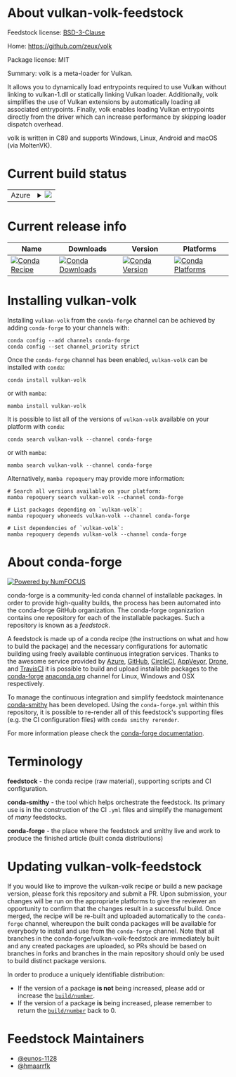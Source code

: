 About vulkan-volk-feedstock
===========================

Feedstock license: [BSD-3-Clause](https://github.com/conda-forge/vulkan-volk-feedstock/blob/main/LICENSE.txt)

Home: https://github.com/zeux/volk

Package license: MIT

Summary: volk is a meta-loader for Vulkan.


It allows you to dynamically load entrypoints required to use Vulkan
without linking to vulkan-1.dll or statically linking Vulkan loader.
Additionally, volk simplifies the use of Vulkan extensions by automatically
loading all associated entrypoints. Finally, volk enables loading Vulkan
entrypoints directly from the driver which can increase performance by
skipping loader dispatch overhead.

volk is written in C89 and supports Windows, Linux, Android and macOS (via
MoltenVK).


Current build status
====================


<table>
    
  <tr>
    <td>Azure</td>
    <td>
      <details>
        <summary>
          <a href="https://dev.azure.com/conda-forge/feedstock-builds/_build/latest?definitionId=23346&branchName=main">
            <img src="https://dev.azure.com/conda-forge/feedstock-builds/_apis/build/status/vulkan-volk-feedstock?branchName=main">
          </a>
        </summary>
        <table>
          <thead><tr><th>Variant</th><th>Status</th></tr></thead>
          <tbody><tr>
              <td>linux_64</td>
              <td>
                <a href="https://dev.azure.com/conda-forge/feedstock-builds/_build/latest?definitionId=23346&branchName=main">
                  <img src="https://dev.azure.com/conda-forge/feedstock-builds/_apis/build/status/vulkan-volk-feedstock?branchName=main&jobName=linux&configuration=linux%20linux_64_" alt="variant">
                </a>
              </td>
            </tr><tr>
              <td>linux_aarch64</td>
              <td>
                <a href="https://dev.azure.com/conda-forge/feedstock-builds/_build/latest?definitionId=23346&branchName=main">
                  <img src="https://dev.azure.com/conda-forge/feedstock-builds/_apis/build/status/vulkan-volk-feedstock?branchName=main&jobName=linux&configuration=linux%20linux_aarch64_" alt="variant">
                </a>
              </td>
            </tr><tr>
              <td>linux_ppc64le</td>
              <td>
                <a href="https://dev.azure.com/conda-forge/feedstock-builds/_build/latest?definitionId=23346&branchName=main">
                  <img src="https://dev.azure.com/conda-forge/feedstock-builds/_apis/build/status/vulkan-volk-feedstock?branchName=main&jobName=linux&configuration=linux%20linux_ppc64le_" alt="variant">
                </a>
              </td>
            </tr><tr>
              <td>osx_64</td>
              <td>
                <a href="https://dev.azure.com/conda-forge/feedstock-builds/_build/latest?definitionId=23346&branchName=main">
                  <img src="https://dev.azure.com/conda-forge/feedstock-builds/_apis/build/status/vulkan-volk-feedstock?branchName=main&jobName=osx&configuration=osx%20osx_64_" alt="variant">
                </a>
              </td>
            </tr><tr>
              <td>win_64</td>
              <td>
                <a href="https://dev.azure.com/conda-forge/feedstock-builds/_build/latest?definitionId=23346&branchName=main">
                  <img src="https://dev.azure.com/conda-forge/feedstock-builds/_apis/build/status/vulkan-volk-feedstock?branchName=main&jobName=win&configuration=win%20win_64_" alt="variant">
                </a>
              </td>
            </tr>
          </tbody>
        </table>
      </details>
    </td>
  </tr>
</table>

Current release info
====================

| Name | Downloads | Version | Platforms |
| --- | --- | --- | --- |
| [![Conda Recipe](https://img.shields.io/badge/recipe-vulkan--volk-green.svg)](https://anaconda.org/conda-forge/vulkan-volk) | [![Conda Downloads](https://img.shields.io/conda/dn/conda-forge/vulkan-volk.svg)](https://anaconda.org/conda-forge/vulkan-volk) | [![Conda Version](https://img.shields.io/conda/vn/conda-forge/vulkan-volk.svg)](https://anaconda.org/conda-forge/vulkan-volk) | [![Conda Platforms](https://img.shields.io/conda/pn/conda-forge/vulkan-volk.svg)](https://anaconda.org/conda-forge/vulkan-volk) |

Installing vulkan-volk
======================

Installing `vulkan-volk` from the `conda-forge` channel can be achieved by adding `conda-forge` to your channels with:

```
conda config --add channels conda-forge
conda config --set channel_priority strict
```

Once the `conda-forge` channel has been enabled, `vulkan-volk` can be installed with `conda`:

```
conda install vulkan-volk
```

or with `mamba`:

```
mamba install vulkan-volk
```

It is possible to list all of the versions of `vulkan-volk` available on your platform with `conda`:

```
conda search vulkan-volk --channel conda-forge
```

or with `mamba`:

```
mamba search vulkan-volk --channel conda-forge
```

Alternatively, `mamba repoquery` may provide more information:

```
# Search all versions available on your platform:
mamba repoquery search vulkan-volk --channel conda-forge

# List packages depending on `vulkan-volk`:
mamba repoquery whoneeds vulkan-volk --channel conda-forge

# List dependencies of `vulkan-volk`:
mamba repoquery depends vulkan-volk --channel conda-forge
```


About conda-forge
=================

[![Powered by
NumFOCUS](https://img.shields.io/badge/powered%20by-NumFOCUS-orange.svg?style=flat&colorA=E1523D&colorB=007D8A)](https://numfocus.org)

conda-forge is a community-led conda channel of installable packages.
In order to provide high-quality builds, the process has been automated into the
conda-forge GitHub organization. The conda-forge organization contains one repository
for each of the installable packages. Such a repository is known as a *feedstock*.

A feedstock is made up of a conda recipe (the instructions on what and how to build
the package) and the necessary configurations for automatic building using freely
available continuous integration services. Thanks to the awesome service provided by
[Azure](https://azure.microsoft.com/en-us/services/devops/), [GitHub](https://github.com/),
[CircleCI](https://circleci.com/), [AppVeyor](https://www.appveyor.com/),
[Drone](https://cloud.drone.io/welcome), and [TravisCI](https://travis-ci.com/)
it is possible to build and upload installable packages to the
[conda-forge](https://anaconda.org/conda-forge) [anaconda.org](https://anaconda.org/)
channel for Linux, Windows and OSX respectively.

To manage the continuous integration and simplify feedstock maintenance
[conda-smithy](https://github.com/conda-forge/conda-smithy) has been developed.
Using the ``conda-forge.yml`` within this repository, it is possible to re-render all of
this feedstock's supporting files (e.g. the CI configuration files) with ``conda smithy rerender``.

For more information please check the [conda-forge documentation](https://conda-forge.org/docs/).

Terminology
===========

**feedstock** - the conda recipe (raw material), supporting scripts and CI configuration.

**conda-smithy** - the tool which helps orchestrate the feedstock.
                   Its primary use is in the construction of the CI ``.yml`` files
                   and simplify the management of *many* feedstocks.

**conda-forge** - the place where the feedstock and smithy live and work to
                  produce the finished article (built conda distributions)


Updating vulkan-volk-feedstock
==============================

If you would like to improve the vulkan-volk recipe or build a new
package version, please fork this repository and submit a PR. Upon submission,
your changes will be run on the appropriate platforms to give the reviewer an
opportunity to confirm that the changes result in a successful build. Once
merged, the recipe will be re-built and uploaded automatically to the
`conda-forge` channel, whereupon the built conda packages will be available for
everybody to install and use from the `conda-forge` channel.
Note that all branches in the conda-forge/vulkan-volk-feedstock are
immediately built and any created packages are uploaded, so PRs should be based
on branches in forks and branches in the main repository should only be used to
build distinct package versions.

In order to produce a uniquely identifiable distribution:
 * If the version of a package **is not** being increased, please add or increase
   the [``build/number``](https://docs.conda.io/projects/conda-build/en/latest/resources/define-metadata.html#build-number-and-string).
 * If the version of a package **is** being increased, please remember to return
   the [``build/number``](https://docs.conda.io/projects/conda-build/en/latest/resources/define-metadata.html#build-number-and-string)
   back to 0.

Feedstock Maintainers
=====================

* [@eunos-1128](https://github.com/eunos-1128/)
* [@hmaarrfk](https://github.com/hmaarrfk/)

